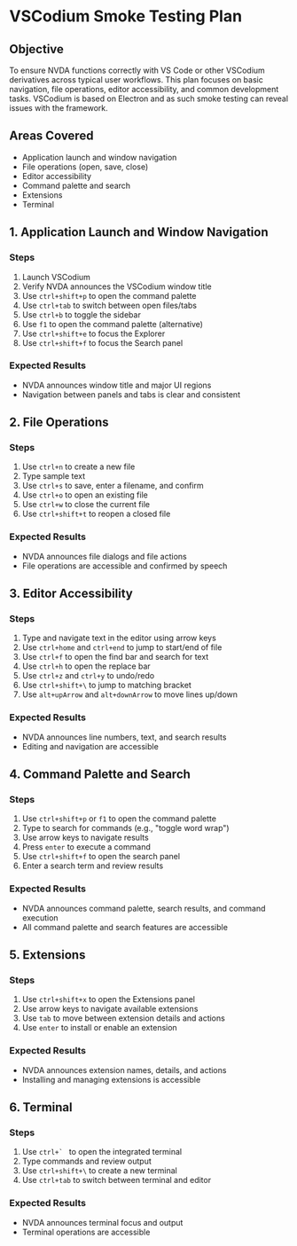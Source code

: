 # VSCodium Smoke Testing Plan

## Objective

To ensure NVDA functions correctly with VS Code or other VSCodium derivatives across typical user workflows.
This plan focuses on basic navigation, file operations, editor accessibility, and common development tasks.
VSCodium is based on Electron and as such smoke testing can reveal issues with the framework.

## Areas Covered

* Application launch and window navigation
* File operations (open, save, close)
* Editor accessibility
* Command palette and search
* Extensions
* Terminal

## 1. Application Launch and Window Navigation

### Steps

1. Launch VSCodium
1. Verify NVDA announces the VSCodium window title
1. Use `ctrl+shift+p` to open the command palette
1. Use `ctrl+tab` to switch between open files/tabs
1. Use `ctrl+b` to toggle the sidebar
1. Use `f1` to open the command palette (alternative)
1. Use `ctrl+shift+e` to focus the Explorer
1. Use `ctrl+shift+f` to focus the Search panel

### Expected Results

* NVDA announces window title and major UI regions
* Navigation between panels and tabs is clear and consistent

## 2. File Operations

### Steps

1. Use `ctrl+n` to create a new file
1. Type sample text
1. Use `ctrl+s` to save, enter a filename, and confirm
1. Use `ctrl+o` to open an existing file
1. Use `ctrl+w` to close the current file
1. Use `ctrl+shift+t` to reopen a closed file

### Expected Results

* NVDA announces file dialogs and file actions
* File operations are accessible and confirmed by speech

## 3. Editor Accessibility

### Steps

1. Type and navigate text in the editor using arrow keys
1. Use `ctrl+home` and `ctrl+end` to jump to start/end of file
1. Use `ctrl+f` to open the find bar and search for text
1. Use `ctrl+h` to open the replace bar
1. Use `ctrl+z` and `ctrl+y` to undo/redo
1. Use `ctrl+shift+\` to jump to matching bracket
1. Use `alt+upArrow` and `alt+downArrow` to move lines up/down

### Expected Results

* NVDA announces line numbers, text, and search results
* Editing and navigation are accessible

## 4. Command Palette and Search

### Steps

1. Use `ctrl+shift+p` or `f1` to open the command palette
1. Type to search for commands (e.g., "toggle word wrap")
1. Use arrow keys to navigate results
1. Press `enter` to execute a command
1. Use `ctrl+shift+f` to open the search panel
1. Enter a search term and review results

### Expected Results

* NVDA announces command palette, search results, and command execution
* All command palette and search features are accessible

## 5. Extensions

### Steps

1. Use `ctrl+shift+x` to open the Extensions panel
1. Use arrow keys to navigate available extensions
1. Use `tab` to move between extension details and actions
1. Use `enter` to install or enable an extension

### Expected Results

* NVDA announces extension names, details, and actions
* Installing and managing extensions is accessible

## 6. Terminal

### Steps

1. Use ``ctrl+` `` to open the integrated terminal
1. Type commands and review output
1. Use `ctrl+shift+\` to create a new terminal
1. Use `ctrl+tab` to switch between terminal and editor

### Expected Results

* NVDA announces terminal focus and output
* Terminal operations are accessible
